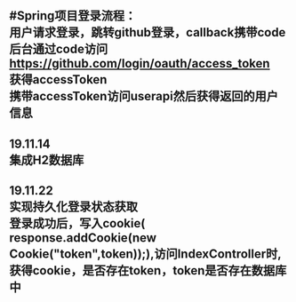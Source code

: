 #Spring项目登录流程：<br/>
                用户请求登录，跳转github登录，callback携带code<br/>
                后台通过code访问 https://github.com/login/oauth/access_token<br/>
                获得accessToken<br/>
                携带accessToken访问userapi然后获得返回的用户信息<br/>
---
19.11.14<br/>
集成H2数据库 <br/>
---
19.11.22<br/>
实现持久化登录状态获取<br/>
登录成功后，写入cookie( response.addCookie(new Cookie("token",token));),访问IndexController时,获得cookie，是否存在token，token是否存在数据库中
---


           
                
